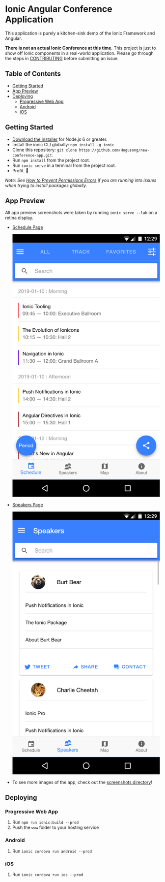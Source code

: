 # Ionic Angular Conference Application

This application is purely a kitchen-sink demo of the Ionic Framework and Angular.

**There is not an actual Ionic Conference at this time.** This project is just to show off Ionic components in a real-world application. Please go through the steps in [CONTRIBUTING](https://github.com/ionic-team/ionic-conference-app/blob/master/.github/CONTRIBUTING.md) before submitting an issue.


## Table of Contents
- [Getting Started](#getting-started)
- [App Preview](#app-preview)
- [Deploying](#deploying)
  - [Progressive Web App](#progressive-web-app)
  - [Android](#android)
  - [iOS](#ios)


## Getting Started

* [Download the installer](https://nodejs.org/) for Node.js 6 or greater.
* Install the ionic CLI globally: `npm install -g ionic`
* Clone this repository: `git clone https://github.com/Hogusong/new-conference-app.git`.
* Run `npm install` from the project root.
* Run `ionic serve` in a terminal from the project root.
* Profit. :tada:

_Note: See [How to Prevent Permissions Errors](https://docs.npmjs.com/getting-started/fixing-npm-permissions) if you are running into issues when trying to install packages globally._

## App Preview

All app preview screenshots were taken by running `ionic serve --lab` on a retina display.

- [Schedule Page](https://github.com/Hogusong/new-conference-app/blob/master/src/app/pages/schedule/schedule.page.html)

  <img src="resources/screenshots/Schedule - main.png" alt="Schedule">


- [Speakers Page](https://github.com/Hogusong/new-conference-app/blob/master/src/app/pages/speakers/speakers.page.html)

  <img src="resources/screenshots/Speakers - main.png" alt="Speakers">


- To see more images of the app, check out the [screenshots directory](https://github.com/Hogusong/new-conference-app/tree/master/resources/screenshots)!


## Deploying

### Progressive Web App

1. Run `npm run ionic:build --prod`
2. Push the `www` folder to your hosting service

### Android

1. Run `ionic cordova run android --prod`

### iOS

1. Run `ionic cordova run ios --prod`

